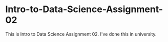 # Intro-to-Data-Science-Assignment-02
This is Intro to Data Science Assignment 02. I've done this in university.
